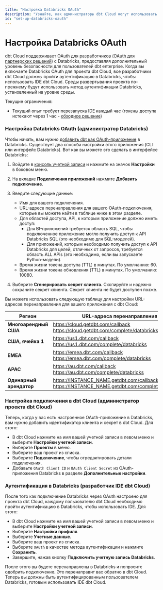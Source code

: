 ```yaml
---
title: "Настройка Databricks OAuth"
description: "Узнайте, как администраторы dbt Cloud могут использовать Databricks OAuth для управления доступом в учетной записи dbt Cloud."
id: "set-up-databricks-oauth"
---
```


# Настройка Databricks OAuth <Lifecycle status="enterprise" />

dbt Cloud поддерживает OAuth для разработчиков ([OAuth для партнерских решений](https://docs.databricks.com/en/integrations/manage-oauth.html)) с Databricks, предоставляя дополнительный уровень безопасности для пользователей dbt enterprise. Когда вы включаете Databricks OAuth для проекта dbt Cloud, все разработчики dbt Cloud должны пройти аутентификацию в Databricks, чтобы использовать IDE dbt Cloud. Среды развертывания проекта по-прежнему будут использовать метод аутентификации Databricks, установленный на уровне среды.

Текущие ограничения:
- Текущий опыт требует перезапуска IDE каждый час (токены доступа истекают через 1 час - [обходное решение](https://docs.databricks.com/en/integrations/manage-oauth.html#override-the-default-token-lifetime-policy-for-dbt-core-power-bi-or-tableau-desktop))

### Настройка Databricks OAuth (администратор Databricks)

Чтобы начать, вам нужно [добавить dbt как OAuth-приложение](https://docs.databricks.com/en/integrations/configure-oauth-dbt.html) в Databricks. Существует два способа настройки этого приложения (CLI или интерфейс Databricks). Вот как вы можете это сделать в интерфейсе Databricks:

1. Войдите в [консоль учетной записи](https://accounts.cloud.databricks.com/?_ga=2.255771976.118201544.1712797799-1002575874.1704693634) и нажмите на значок **Настройки** в боковом меню.

2. На вкладке **Подключения приложений** нажмите **Добавить подключение**.

3. Введите следующие данные:
   - Имя для вашего подключения.
   - URL-адреса перенаправления для вашего OAuth-подключения, которые вы можете найти в таблице ниже в этом разделе.
   - Для областей доступа, API, к которым приложение должно иметь доступ:
      - Для BI-приложений требуется область SQL, чтобы подключенное приложение могло получить доступ к API Databricks SQL (это необходимо для SQL-моделей).
      - Для приложений, которым необходимо получить доступ к API Databricks для целей, отличных от запросов, требуется область ALL APIs (это необходимо, если вы запускаете Python-модели).
   - Время жизни токена доступа (TTL) в минутах. По умолчанию: 60.
   - Время жизни токена обновления (TTL) в минутах. По умолчанию: 10080.
4. Выберите **Сгенерировать секрет клиента**. Скопируйте и надежно сохраните секрет клиента. Секрет клиента не будет доступен позже.

Вы можете использовать следующую таблицу для настройки URL-адресов перенаправления для вашего приложения с dbt Cloud:

| Регион | URL-адреса перенаправления |
| ------ | ----- |
| **Многоарендный США** | https://cloud.getdbt.com/callback <br /> https://cloud.getdbt.com/complete/databricks |
| **США, ячейка 1** | https://us1.dbt.com/callback <br /> https://us1.dbt.com/complete/databricks |
| **EMEA** | https://emea.dbt.com/callback <br /> https://emea.dbt.com/complete/databricks |
| **APAC** | https://au.dbt.com/callback <br /> https://au.dbt.com/complete/databricks |
| **Одинарный арендатор** | https://INSTANCE_NAME.getdbt.com/callback <br /> https://INSTANCE_NAME.getdbt.com/complete/databricks |

### Настройка подключения в dbt Cloud (администратор проекта dbt Cloud)

Теперь, когда у вас есть настроенное OAuth-приложение в Databricks, вам нужно добавить идентификатор клиента и секрет в dbt Cloud. Для этого:
 - В dbt Cloud нажмите на имя вашей учетной записи в левом меню и выберите **Настройки учетной записи**.
 - Выберите **Проекты** в меню.
 - Выберите ваш проект из списка.
 - Выберите **Подключение**, чтобы отредактировать детали подключения.
 - Добавьте `OAuth Client ID` и `OAuth Client Secret` из OAuth-приложения Databricks в разделе **Дополнительные настройки**.

<Lightbox src="/img/docs/dbt-cloud/using-dbt-cloud/dbt-cloud-enterprise/DBX-auth/dbt-databricks-oauth.png" title="Добавление идентификатора клиента и секрета приложения Databricks OAuth в dbt Cloud" />

### Аутентификация в Databricks (разработчик IDE dbt Cloud)

После того как подключение Databricks через OAuth настроено для проекта dbt Cloud, каждому пользователю dbt Cloud необходимо пройти аутентификацию в Databricks, чтобы использовать IDE. Для этого:

- В dbt Cloud нажмите на имя вашей учетной записи в левом меню и выберите **Настройки учетной записи**.
- Выберите **Настройки профиля**.
- Выберите **Учетные данные**.
- Выберите ваш проект из списка.
- Выберите `OAuth` в качестве метода аутентификации и нажмите **Сохранить**.
- Завершите, нажав кнопку **Подключить учетную запись Databricks**.

<Lightbox src="/img/docs/dbt-cloud/using-dbt-cloud/dbt-cloud-enterprise/DBX-auth/dbt-databricks-oauth-user.png" title="Подключение к Databricks из профиля пользователя IDE" />

После этого вы будете перенаправлены в Databricks и попросите одобрить подключение. Это перенаправит вас обратно в dbt Cloud. Теперь вы должны быть аутентифицированным пользователем Databricks, готовым использовать IDE dbt Cloud.